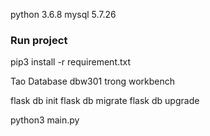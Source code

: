 

python 3.6.8
mysql 5.7.26

### Run project
pip3 install -r requirement.txt

Tao Database dbw301 trong workbench

flask db init
flask db migrate
flask db upgrade

python3 main.py

